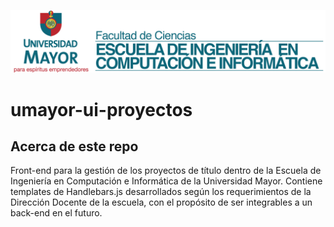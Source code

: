 ![Logo Escuela Ingeniería Civil en Computación e Informática Universidad Mayor](logo-escuela.png)

# umayor-ui-proyectos

## Acerca de este repo
Front-end para la gestión de los proyectos de título dentro de la Escuela de Ingeniería en Computación e Informática de la Universidad Mayor. Contiene templates de Handlebars.js desarrollados según los requerimientos de la Dirección Docente de la escuela, con el propósito de ser integrables a un back-end en el futuro.
